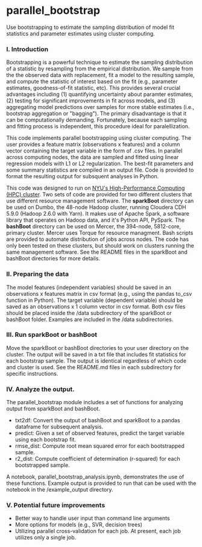 # parallel_bootstrap

Use bootstrapping to estimate the sampling distribution of model fit statistics and parameter estimates using cluster computing.

### I. Introduction 

Bootstrapping is a powerful technique to estimate the sampling distribution of a statistic by resampling from the empirical distribution.  We sample from the the observed data with replacement, fit a model to the resulting sample, and compute the statistic of interest based on the fit (e.g., parameter estimates, goodness-of-fit statistic, etc).  This provides several crucial advantages including (1) quantifying uncertainty about paramter estimates, (2) testing for significant improvements in fit across models, and (3) aggregating model predictions over samples for more stable estimates (i.e., bootstrap aggregation or "bagging").  The primary disadvantage is that it can be computationally demanding.  Fortunately, because each sampling and fitting process is independent, this procedure ideal for paralellization.

This code implements parallel bootstrapping using cluster computing.  The user provides a feature matrix (observations x features) and a column vector containing the target variable in the form of .csv files.  In parallel across computing nodes, the data are sampled and fitted using linear regression models with L1 or L2 regularization.  The best-fit parameters and some summary statistics are compiled in an output file.  Code is provided to format the resulting output for subsquent analyses in Python.

This code was designed to run on [NYU's High-Performance Computing (HPC) cluster](https://wikis.nyu.edu/display/NYUHPC/High+Performance+Computing+at+NYU).  Two sets of code are provided for two different clusters that use different resource management software.  The **sparkBoot** directory can be used on Dumbo, the 48-node Hadoop cluster, running Cloudera CDH 5.9.0 (Hadoop 2.6.0 with Yarn).  It makes use of Apache Spark, a software library that operates on Hadoop data, and it's Python API, PySpark.  The **bashBoot** directory can be used on Mercer, the 394-node, 5812-core, primary cluster.  Mercer uses Torque for resource managment.  Bash scripts are provided to automate distribution of jobs across nodes.  The code has only been tested on these clusters, but should work on clusters running the same management software.  See the README files in the sparkBoot and bashBoot directories for more details.  


### II. Preparing the data

The model features (independent variables) should be saved in an observations x features matrix in csv format (e.g., using the pandas to_csv function in Python).  The target variable (dependent variable) should be saved as an observations x 1 column vector in csv format.  Both csv files should be placed inside the /data subdirectory of the sparkBoot or bashBoot folder.  Examples are included in the /data subdirectories.

### III. Run sparkBoot or bashBoot

Move the sparkBoot or bashBoot directories to your user directory on the cluster.  The output will be saved in a txt file that includes fit statistics for each bootstrap sample.  The output is identical regardless of which code and cluster is used.  See the README.md files in each subdirectory for specific instructions.

### IV.  Analyze the output.

The parallel_bootstrap module includes a set of functions for analyzing output from sparkBoot and bashBoot.
- txt2df:    Convert the output of bashBoot and sparkBoot to a pandas dataframe for subsequent analysis.
- predict:   Given a set of observed features, predict the target variable using each bootstrap fit.
- rmse_dist: Compute root mean squared error for each bootstrapped sample.
- r2_dist: Compute coefficient of determination (r-squared) for each bootstrapped sample.

A notebook, parallel_bootstrap_analysis.ipynb, demonstrates the use of these functions.  Example output is provided to run that can be used with the notebook in the /example_output directory.

### V. Potential future improvements

- Better way to handle user input than command line arguments
- More options for models (e.g., SVR, decision trees)
- Utilizing parallel cross-validation for each job.  At present, each job utilizes only a single job.






